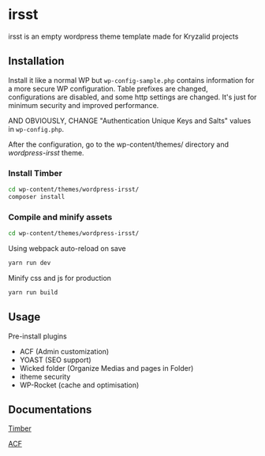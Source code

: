 # irsst

irsst is an empty wordpress theme template made for Kryzalid projects

## Installation

Install it like a normal WP but `wp-config-sample.php` contains information for a more secure WP configuration.
Table prefixes are changed, configurations are disabled, and some http settings are changed.
It's just for minimum security and improved performance.

AND OBVIOUSLY, CHANGE "Authentication Unique Keys and Salts" values in `wp-config.php`.

After the configuration, go to the wp-content/themes/ directory and *wordpress-irsst* theme.

### Install Timber

```bash
cd wp-content/themes/wordpress-irsst/
composer install
```

### Compile and minify assets

```bash
cd wp-content/themes/wordpress-irsst/
```

Using webpack auto-reload on save
```bash
yarn run dev
```

Minify css and js for production
```bash
yarn run build
```

## Usage

Pre-install plugins

* ACF (Admin customization)
* YOAST (SEO support)
* Wicked folder (Organize Medias and pages in Folder)
* itheme security
* WP-Rocket (cache and optimisation)

## Documentations
[Timber](https://timber.github.io/docs/)

[ACF](https://www.advancedcustomfields.com/resources/)
